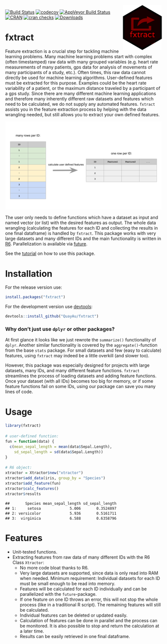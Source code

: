 
<img align="right" src="https://raw.githubusercontent.com/quayau/fxtract/master/man/figures/hexagon.svg?sanitize=true" width="125px">

[![Build
Status](https://travis-ci.org/QuayAu/fxtract.svg?branch=master)](https://travis-ci.org/QuayAu/fxtract)
[![codecov](https://codecov.io/gh/QuayAu/fxtract/branch/master/graph/badge.svg)](https://codecov.io/gh/QuayAu/fxtract)
[![AppVeyor Build
Status](https://ci.appveyor.com/api/projects/status/github/QuayAu/fxtract?branch=master&svg=true)](https://ci.appveyor.com/project/QuayAu/fxtract)
[![CRAN](https://www.r-pkg.org/badges/version/fxtract)](https://cran.r-project.org/package=fxtract)
[![cran
checks](https://cranchecks.info/badges/worst/fxtract)](https://cran.r-project.org/web/checks/check_results_fxtract.html)
[![Downloads](http://cranlogs.r-pkg.org/badges/grand-total/fxtract)](https://cran.rstudio.com/web/packages/fxtract/index.html)

# fxtract

Feature extraction is a crucial step for tackling machine learning
problems. Many machine learning problems start with complex (often
timestamped) raw data with many grouped variables (e.g. heart rate
measurements of many patients, gps data for analysis of movements of
many participants of a study, etc.). Often times, this raw data cannot
directly be used for machine learning algorithms. User-defined features
must be extracted for this purpose. Examples could be the heart rate
variability of a patient, or the maximum distance traveled by a
participant of a gps study. Since there are many different machine
learning applications and therefore many inherently different raw
datasets and features which need to be calculated, we do not supply any
automated features. `fxtract` assists you in the feature extraction
process by helping with the data wrangling needed, but still allows you
to extract your own defined features.

![](man/figures/fxtract_main.svg)

The user only needs to define functions which have a dataset as input
and named vector (or list) with the desired features as output. The
whole data wrangling (calculating the features for each ID and
collecting the results in one final dataframe) is handled by `fxtract`.
This package works with very large datasets and many different IDs and
the main functionality is written in
[R6](https://r6.r-lib.org/articles/Introduction.html). Parallelization
is available via
[future](https://cran.r-project.org/web/packages/future/index.html).

See the [tutorial](https://quayau.github.io/fxtract/) on how to use this
package.

# Installation

For the release version use:

``` r
install.packages("fxtract")
```

For the development version use
[devtools](https://cran.r-project.org/package=devtools):

``` r
devtools::install_github("QuayAu/fxtract")
```

### Why don’t just use `dplyr` or other packages?

At first glance it looks like we just rewrote the `summarize()`
functionality of `dplyr`. Another similar functionality is covered by
the `aggregate()`-function from the base `stats` package. For small
datasets and few (easy to calculate) features, using `fxtract` may
indeed be a little overkill (and slower too).

However, this package was especially designed for projects with large
datasets, many IDs, and many different feature functions. `fxtract`
streamlines the process of loading datasets and adding feature
functions. Once your dataset (with all IDs) becomes too big for memory,
or if some feature functions fail on some IDs, using our package can
save you many lines of code.

# Usage

``` r
library(fxtract)

# user-defined function:
fun = function(data) {
  c(mean_sepal_length = mean(data$Sepal.Length),
    sd_sepal_length = sd(data$Sepal.Length))
}

# R6 object:
xtractor = Xtractor$new("xtractor")
xtractor$add_data(iris, group_by = "Species")
xtractor$add_feature(fun)
xtractor$calc_features()
xtractor$results
```

    ##       Species mean_sepal_length sd_sepal_length
    ## 1:     setosa             5.006       0.3524897
    ## 2: versicolor             5.936       0.5161711
    ## 3:  virginica             6.588       0.6358796

# Features

  - Unit-tested functions.
  - Extracting features from raw data of many different IDs with the R6
    Class `Xtractor`:
      - No more code bloat thanks to R6.
      - Very large datasets are supported, since data is only read into
        RAM when needed. Minimum requirement: Individual datasets for
        each ID must be small enough to be read into memory.
      - Features will be calculated for each ID individually and can be
        parallelized with the `future`-package.
      - If one feature on one ID throws an error, this will not stop the
        whole process (like in a traditional R script). The remaining
        features will still be calculated.
      - Individual features can be deleted or updated easily.
      - Calculation of features can be done in parallel and the process
        can be monitored. It is also possible to stop and return the
        calculation at a later time.
      - Results can be easily retrieved in one final dataframe.
